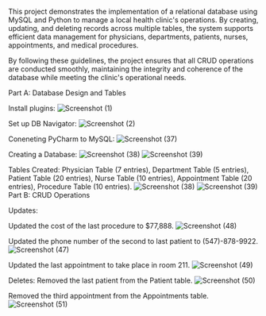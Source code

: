 This project demonstrates the implementation of a relational database using MySQL and Python to manage a local health clinic's operations. By creating, updating, and deleting records across multiple tables, the system supports efficient data management for physicians, departments, patients, nurses, appointments, and medical procedures.

By following these guidelines, the project ensures that all CRUD operations are conducted smoothly, maintaining the integrity and coherence of the database while meeting the clinic's operational needs.

Part A: 
Database Design and Tables 

Install plugins:
![Screenshot (1)](https://github.com/Dranell/PythonCapstone-HospitalDatabase/assets/173842921/196462c7-8923-46c2-8d2c-2a8cc90127fb)

Set up DB Navigator:
![Screenshot (2)](https://github.com/Dranell/PythonCapstone-HospitalDatabase/assets/173842921/c94212de-d1b2-43b1-9140-2ece8b498a35)

Coneneting PyCharm to MySQL:
![Screenshot (37)](https://github.com/Dranell/PythonCapstone-HospitalDatabase/assets/173842921/da388a26-974b-44e6-b9a9-77e4c0124820)

Creating a Database:
![Screenshot (38)](https://github.com/Dranell/PythonCapstone-HospitalDatabase/assets/173842921/38f07f82-de12-43ba-a9f6-c7111c098f72)
![Screenshot (39)](https://github.com/Dranell/PythonCapstone-HospitalDatabase/assets/173842921/7477727c-1fab-4862-8171-f8ac9e41249c)



Tables Created:
Physician Table (7 entries), Department Table (5 entries), Patient Table (20 entries), Nurse Table (10 entries), Appointment Table (20 entries), Procedure Table (10 entries).
![Screenshot (38)](https://github.com/Dranell/PythonCapstone-HospitalDatabase/assets/173842921/6dcea2d5-a69c-46b2-870c-3e88b980c723)
![Screenshot (39)](https://github.com/Dranell/PythonCapstone-HospitalDatabase/assets/173842921/6644e312-2058-444f-b286-a92de297c6d9)
Part B: CRUD Operations


Updates:

Updated the cost of the last procedure to $77,888.
![Screenshot (48)](https://github.com/Dranell/PythonCapstone-HospitalDatabase/assets/173842921/f0cc17f6-778d-4af2-8f77-8f4f937746c6)


Updated the phone number of the second to last patient to (547)-878-9922.
![Screenshot (47)](https://github.com/Dranell/PythonCapstone-HospitalDatabase/assets/173842921/174c24f6-2090-4e07-bc06-31c4e08e5678)

Updated the last appointment to take place in room 211.
![Screenshot (49)](https://github.com/Dranell/PythonCapstone-HospitalDatabase/assets/173842921/d906c281-2bd4-47ff-8aad-3e553807c8c4)

Deletes:
Removed the last patient from the Patient table.
![Screenshot (50)](https://github.com/Dranell/PythonCapstone-HospitalDatabase/assets/173842921/2f42dcb4-a589-4564-b3aa-2e7643a1fe16)


Removed the third appointment from the Appointments table.
![Screenshot (51)](https://github.com/Dranell/PythonCapstone-HospitalDatabase/assets/173842921/b287cc12-d41d-4b55-a1b8-79606ea1326f)



